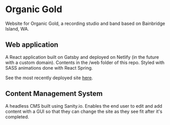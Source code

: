 <h1>Organic Gold</h1>
Website for Organic Gold, a recording studio and band based on Bainbridge Island, WA.

<h2>Web application</h2>
A React application built on Gatsby and deployed on Netlify (in the future with a custom domain). Contents in the /web folder of this repo. Styled with SASS animations done with React Spring.

See the most recently deployed site [here](https://organicgold.netlify.app/).

<h2>Content Management System</h2>
A headless CMS built using Sanity.io. Enables the end user to edit and add content with a GUI so that they can change the site as they see fit after it's completed.